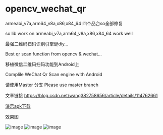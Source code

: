 # opencv_wechat_qr

armeabi_v7a,arm64_v8a,x86,x84_64 四个品台so全部修复

so lib work on armeabi_v7a,arm64_v8a,x86,x84_64 work well


最强二维码扫码识别引擎诞diy...

Best qr scan function from opencv & wechat...

移植微信二维码扫码功能到Android上

Complile WeChat Qr Scan engine with Android


请使用Master 分支
Please use master branch

文章链接
https://blog.csdn.net/wang382758656/article/details/114762661

[演示apk下载](https://github.com/woshiwzy/opencv_wechat_qr/blob/master/qrdemo-release.apk)

效果图

![image](https://github.com/woshiwzy/opencv_wechat_qr/blob/master/demo.png)
![image](https://github.com/woshiwzy/opencv_wechat_qr/blob/master/hc.png)
![image](https://github.com/woshiwzy/opencv_wechat_qr/blob/master/vc.png)
